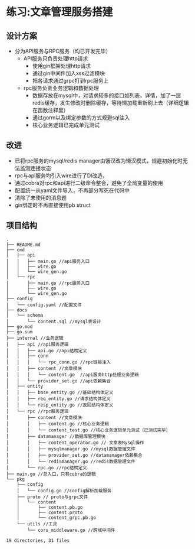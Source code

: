 
# 练习:文章管理服务搭建
## 设计方案
* 分为API服务与RPC服务（均已开发完毕）
  * API服务只负责处理http请求
    * 使用gin框架处理http请求
    * 通过gin中间件加入xss过滤模块
    * 把各请求通过grpc打到rpc服务上
  * rpc服务负责业务逻辑和数据处理
    * 数据存放在mysql中，对请求较多的接口如列表，详情，加了一层redis缓存，发生修改时删除缓存，等待懒加载重新刷上去（详细逻辑在函数注释里）
    * 通过gorm以及绑定参数的方式规避sql注入
    * 核心业务逻辑已完成单元测试
## 改进
  * 已将rpc服务的mysql/redis manager由饿汉改为懒汉模式，规避初始化时无法监测连接状态
  * rpc与api服务均引入wire进行了DI改造，
  * 通过cobra对rpc和api进行二级命令整合，避免了全局变量的使用
  * 配置统一从yaml文件导入，不再部分写死在代码中
  * 清除了未使用的消息题
  * gin绑定时不再直接使用pb struct
## 项目结构
```
.
├── README.md
├── cmd
│   ├── api
│   │   ├── main.go //api服务入口
│   │   ├── wire.go
│   │   └── wire_gen.go
│   └── rpc
│       ├── main.go //rpc服务入口
│       ├── wire.go
│       └── wire_gen.go
├── config
│   └── config.yaml //配置文件
├── docs
│   └── schema
│       └── content.sql //mysql表设计
├── go.mod
├── go.sum
├── internal //业务逻辑
│   ├── api //api服务逻辑
│   │   ├── api.go //api结构定义
│   │   ├── conn
│   │   │   └── rpc_conn.go //rpc链接注入
│   │   ├── content //文章模块
│   │   │   └── content.go  //api服务http处理业务逻辑
│   │   └── provider_set.go //api依赖集合
│   ├── entity
│   │   ├── base_entity.go //基础结构体定义
│   │   ├── req_entity.go //请求结构体定义
│   │   └── resp_entity.go //返回结构体定义
│   └── rpc //rpc服务逻辑
│       ├── content //文章模块
│       │   ├── content.go //核心业务逻辑
│       │   └── content_test.go //核心业务逻辑单元测试（已测试完毕）
│       ├── datamanager //数据库管理模块
│       │   ├── content_operator.go // 文章表Mysql操作
│       │   ├── mysqlmanager.go //mysql数据管理文件
│       │   ├── provider_set.go //datamanager依赖集合
│       │   └── redismanager.go //redis数据管理文件
│       └── rpc.go //rpc结构定义
├── main.go //总入口，只有cobra的逻辑
└── pkg
    ├── config
    │   └── config.go //config解析加载服务
    ├── proto // proto与grpc文件
    │   └── content
    │       ├── content.pb.go
    │       ├── content.proto
    │       └── content_grpc.pb.go
    └── utils //工具
        └── cors_middleware.go //跨域中间件

19 directories, 31 files
```